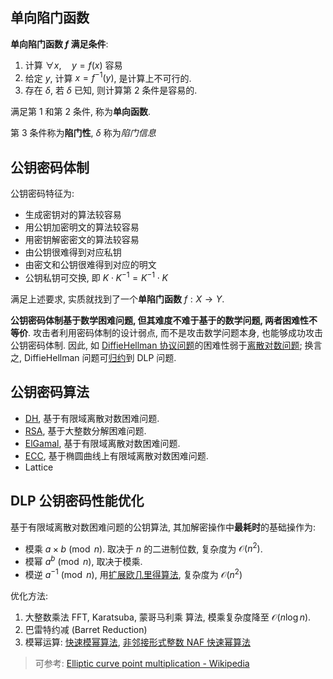 ## 单向陷门函数

**单向陷门函数 $f$ 满足条件**:  
1. 计算 ${} \forall x,\quad y=f(x) {}$ 容易
2. 给定 $y$, 计算 ${} x=f^{-1}(y)$, 是计算上不可行的.
3. 存在 $\delta$, 若 $\delta$ 已知, 则计算第 $2$ 条件是容易的.

满足第 $1$ 和第 $2$ 条件, 称为**单向函数**.

第 $3$ 条件称为**陷门性**, $\delta$ 称为*陷门信息*

## 公钥密码体制

公钥密码特征为:
- 生成密钥对的算法较容易
- 用公钥加密明文的算法较容易
- 用密钥解密密文的算法较容易
- 由公钥很难得到对应私钥
- 由密文和公钥很难得到对应的明文
- 公钥私钥可交换, 即 $K\cdot K^{-1}=K^{-1}\cdot K$

满足上述要求, 实质就找到了一个**单陷门函数** $f: X\to Y$. 

**公钥密码体制基于数学困难问题, 但其难度不难于基于的数学问题, 两者困难性不等价**. 攻击者利用密码体制的设计弱点, 而不是攻击数学问题本身, 也能够成功攻击公钥密码体制. 因此, 如 [DiffieHellman 协议问题](DiffieHellman%20协议.md)的困难性弱于[离散对数问题](/Math/数论/欧拉定理.md); 换言之, DiffieHellman 问题可[归约](../../../Math/计算理论/归约证明法.md)到 DLP 问题.

## 公钥密码算法

- [DH](Security/密码学/公钥密码/DiffieHellman%20协议.md), 基于有限域离散对数困难问题.
- [RSA](RSA/RSA.md), 基于大整数分解困难问题.
- [ElGamal](Security/密码学/公钥密码/ElGamal%20协议.md), 基于有限域离散对数困难问题.
- [ECC](ECC/ECC.md), 基于椭圆曲线上有限域离散对数困难问题.
- Lattice

## DLP 公钥密码性能优化

基于有限域离散对数困难问题的公钥算法, 其加解密操作中**最耗时**的基础操作为:
- 模乘 $a\times b \pmod{n}$. 取决于 $n$ 的二进制位数, 复杂度为 $\mathcal{O}(n^{2})$.
- 模幂 $a^{b}\pmod{n}$, 取决于模乘.
- 模逆 $a^{-1}\pmod{n}$, 用[扩展欧几里得算法](../../../Math/数论/欧几里得算法.md), 复杂度为 $\mathcal{O}(n^{2})$

优化方法:
1. 大整数乘法 FFT, Karatsuba, 蒙哥马利乘 算法, 模乘复杂度降至 $\mathcal{O}(n\log n)$.
3. 巴雷特约减 (Barret Reduction)
4. 模幂运算: [快速模幂算法](../../../Math/数论/快速模幂算法.md), [非邻接形式整数 NAF 快速幂算法](../../../Math/数论/非邻接形式整数.md)

> 可参考: [Elliptic curve point multiplication - Wikipedia](https://en.wikipedia.org/wiki/Elliptic_curve_point_multiplication#Point_doubling) 
